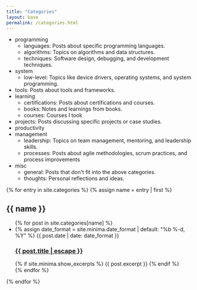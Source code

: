 ```yaml
---
title: "Categories"
layout: base
permalink: /categories.html
---
```


- programming
    - languages: Posts about specific programming languages.
    - algorithms: Topics on algorithms and data structures.
    - techniques: Software design, debugging, and development techniques.
- system
    - low-level: Topics like device drivers, operating systems, and system programming.
- tools: Posts about tools and frameworks.
- learning
    - certifications: Posts about certifications and courses.
    - books: Notes and learnings from books.
    - courses: Courses I took
- projects: Posts discussing specific projects or case studies.
- productivity
- management
    - leadership: Topics on team management, mentoring, and leadership skills.
    - processes: Posts about agile methodologies, scrum practices, and process improvements
- misc
    - general: Posts that don't fit into the above categories.
    - thoughts: Personal reflections and ideas.

{% for entry in site.categories %}
{% assign name = entry | first %}
<div id="#{{ name | slugize }}">
<h2>
  <a name="{{ name | slugize }}"></a>{{ name }}
</h2>
<ul class="post-list">
{% for post in site.categories[name] %}
<li>
{% assign date_format = site.minima.date_format | default: "%b %-d, %Y" %}
<span class="post-meta">{{ post.date | date: date_format }}</span>
<h3>
    <a class="post-link" href="{{ post.url | relative_url }}">
    {{ post.title | escape }}
    </a>
</h3>
{% if site.minima.show_excerpts %}
    {{ post.excerpt }}
{% endif %}
</li>
{% endfor %}
</ul>
</div>
{% endfor %}
